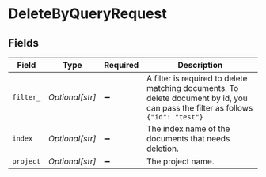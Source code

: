 # DeleteByQueryRequest


## Fields

| Field                                                                                                                                | Type                                                                                                                                 | Required                                                                                                                             | Description                                                                                                                          |
| ------------------------------------------------------------------------------------------------------------------------------------ | ------------------------------------------------------------------------------------------------------------------------------------ | ------------------------------------------------------------------------------------------------------------------------------------ | ------------------------------------------------------------------------------------------------------------------------------------ |
| `filter_`                                                                                                                            | *Optional[str]*                                                                                                                      | :heavy_minus_sign:                                                                                                                   | A filter is required to delete matching documents. To delete document by id, you can pass the filter as follows ```{"id": "test"}``` |
| `index`                                                                                                                              | *Optional[str]*                                                                                                                      | :heavy_minus_sign:                                                                                                                   | The index name of the documents that needs deletion.                                                                                 |
| `project`                                                                                                                            | *Optional[str]*                                                                                                                      | :heavy_minus_sign:                                                                                                                   | The project name.                                                                                                                    |